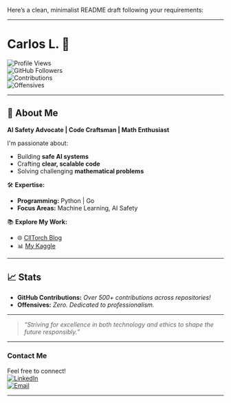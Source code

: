 Here’s a clean, minimalist README draft following your requirements:

---

# Carlos L. 🌟  
![Profile Views](https://komarev.com/ghpvc/?username=carloscll&color=0db39e)  
![GitHub Followers](https://img.shields.io/github/followers/carloscll?label=Follow&style=social)  
![Contributions](https://img.shields.io/badge/Contributions-500%2B-green)  
![Offensives](https://img.shields.io/badge/Offensives-Zero-0db39e)

---

## 👋 About Me  
**AI Safety Advocate | Code Craftsman | Math Enthusiast**  

I'm passionate about:  
- Building **safe AI systems**  
- Crafting **clear, scalable code**  
- Solving challenging **mathematical problems**  

🛠️ **Expertise:**  
- **Programming:** Python | Go  
- **Focus Areas:** Machine Learning, AI Safety  

📚 **Explore My Work:**  
- 🌐 [CllTorch Blog](https://cllspy.github.io/CllTorch-Blog/)  
- 📊 [My Kaggle](https://www.kaggle.com/carloscll)  

---

## 📈 Stats  
- **GitHub Contributions:** *Over 500+ contributions across repositories!*  
- **Offensives:** *Zero. Dedicated to professionalism.*  

---

> *“Striving for excellence in both technology and ethics to shape the future responsibly.”*

---

### **Contact Me**  
Feel free to connect!  
[![LinkedIn](https://img.shields.io/badge/-CarlosL-blue?style=flat-square&logo=LinkedIn&logoColor=white)](https://linkedin.com/in/carlosl)  
[![Email](https://img.shields.io/badge/-Email-red?style=flat-square&logo=Gmail&logoColor=white)](mailto:carlosl@example.com)

---
